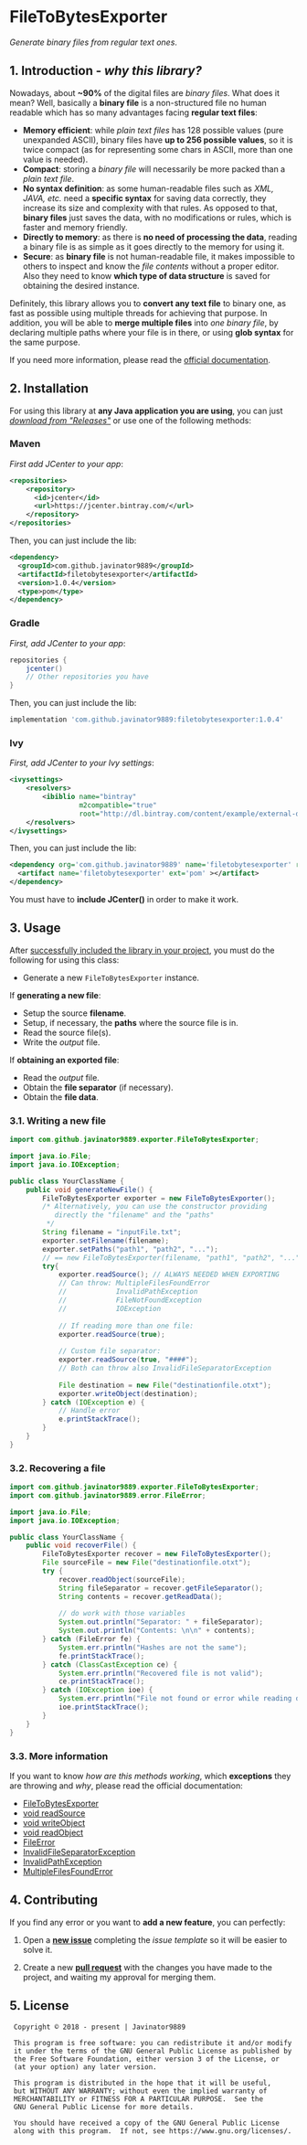 # FileToBytesExporter
*Generate binary files from regular text ones*.

## 1. Introduction - *why this library?*

Nowadays, about **~90%** of the digital files are *binary files*. What does it mean? Well, 
basically a **binary file** is a non-structured file no human readable which has so many 
advantages facing **regular text files**:

<ul>
<li>
   <b>Memory efficient</b>: while <i>plain text files</i> has 128 possible values (pure
   unexpanded ASCII), binary files have <b>up to 256 possible values</b>, so it is twice compact (as
   for representing some chars in ASCII, more than one value is needed).
</li>
<li>
   <b>Compact</b>: storing a <i>binary file</i> will necessarily be more packed than a
   <i>plain text file</i>.
</li>
<li>
   <b>No syntax definition</b>: as some human-readable files such as <i>XML, JAVA, etc.
</i> need a <b>specific syntax</b> for saving data correctly, they increase its size and
   complexity with that rules. As opposed to that, <b>binary files</b> just saves the data, with no
   modifications or rules, which is faster and memory friendly.
</li>
<li>
   <b>Directly to memory</b>: as there is <b>no need of processing the data</b>, reading
   a binary file is as simple as it goes directly to the memory for using it.
</li>
<li>
   <b>Secure</b>: as <b>binary file</b> is not human-readable file, it makes impossible
   to others to inspect and know the <i>file contents</i> without a proper editor. Also they need to
   know <b>which type of data structure</b> is saved for obtaining the desired instance.
</li>
</ul>

Definitely, this library allows you to **convert any text file** to binary one, as fast as 
possible using multiple threads for achieving that purpose. In addition, you will be able to 
**merge multiple files** into *one binary file*, by declaring multiple paths where your file is 
in there, or using **glob syntax** for the same purpose.

If you need more information, please read the 
[official documentation](https://javinator9889.github.io/FileToBytesExporter/).

## 2. Installation

For using this library at **any Java application you are using**, you can just *[download from 
"Releases"](https://github.com/Javinator9889/FileToBytesExporter/releases)* or use one of the 
following methods:

### Maven
*First add JCenter to your app*:
```xml
<repositories>
    <repository>
      <id>jcenter</id>
      <url>https://jcenter.bintray.com/</url>
    </repository>
</repositories>
```

Then, you can just include the lib:
```xml
<dependency>
  <groupId>com.github.javinator9889</groupId>
  <artifactId>filetobytesexporter</artifactId>
  <version>1.0.4</version>
  <type>pom</type>
</dependency>
```

### Gradle
*First, add JCenter to your app*:
```groovy
repositories {
    jcenter()
    // Other repositories you have
}
```

Then, you can just include the lib:
```groovy
implementation 'com.github.javinator9889:filetobytesexporter:1.0.4'
```

### Ivy
*First, add JCenter to your Ivy settings*:
```xml
<ivysettings>
    <resolvers>
        <ibiblio name="bintray"
                 m2compatible="true"
                 root="http://dl.bintray.com/content/example/external-deps"/>
    </resolvers>
</ivysettings>
```

Then, you can just include the lib:
```xml
<dependency org='com.github.javinator9889' name='filetobytesexporter' rev='1.0.4'>
  <artifact name='filetobytesexporter' ext='pom' ></artifact>
</dependency>
```

You must have to **include JCenter()** in order to make it work.

## 3. Usage

After [successfully included the library in your project](#2-installation), you must do the following for using this class:
+ Generate a new `FileToBytesExporter` instance.

If **generating a new file**:
+ Setup the source  **filename**.
+ Setup, if necessary, the **paths** where the source file is in.
+ Read the source file(s).
+ Write the *output* file.

If **obtaining an exported file**:
+ Read the *output* file.
+ Obtain the **file separator** (if necessary).
+ Obtain the **file data**.

### 3.1. Writing a new file
```java
import com.github.javinator9889.exporter.FileToBytesExporter;

import java.io.File;
import java.io.IOException;

public class YourClassName {
    public void generateNewFile() {
        FileToBytesExporter exporter = new FileToBytesExporter();
        /* Alternatively, you can use the constructor providing 
           directly the "filename" and the "paths"
         */
        String filename = "inputFile.txt";
        exporter.setFilename(filename);
        exporter.setPaths("path1", "path2", "...");
        // == new FileToBytesExporter(filename, "path1", "path2", "...");
        try{
            exporter.readSource(); // ALWAYS NEEDED WHEN EXPORTING
            // Can throw: MultipleFilesFoundError
            //            InvalidPathException
            //            FileNotFoundException
            //            IOException
            
            // If reading more than one file:
            exporter.readSource(true);
            
            // Custom file separator:
            exporter.readSource(true, "####");
            // Both can throw also InvalidFileSeparatorException
            
            File destination = new File("destinationfile.otxt");
            exporter.writeObject(destination);
        } catch (IOException e) {
            // Handle error
            e.printStackTrace();
        }
    }
}
```

### 3.2. Recovering a file

```java
import com.github.javinator9889.exporter.FileToBytesExporter;
import com.github.javinator9889.error.FileError;

import java.io.File;
import java.io.IOException;

public class YourClassName {
    public void recoverFile() {
        FileToBytesExporter recover = new FileToBytesExporter();
        File sourceFile = new File("destinationfile.otxt");
        try {
            recover.readObject(sourceFile);
            String fileSeparator = recover.getFileSeparator();
            String contents = recover.getReadData();
            
            // do work with those variables
            System.out.println("Separator: " + fileSeparator);
            System.out.println("Contents: \n\n" + contents);
        } catch (FileError fe) {
            System.err.println("Hashes are not the same");
            fe.printStackTrace();
        } catch (ClassCastException ce) {
            System.err.println("Recovered file is not valid");
            ce.printStackTrace();
        } catch (IOException ioe) {
            System.err.println("File not found or error while reading data");
            ioe.printStackTrace();
        }
    }
}
```

### 3.3. More information

If you want to know *how are this methods working*, which **exceptions** they are throwing and 
*why*, please read the official documentation:

+ [FileToBytesExporter](https://javinator9889.github.io/FileToBytesExporter/com/github/javinator9889/exporter/FileToBytesExporter.html)
+ [void readSource](https://javinator9889.github.io/FileToBytesExporter/com/github/javinator9889/exporter/FileToBytesExporter.html#readSource--)
+ [void writeObject](https://javinator9889.github.io/FileToBytesExporter/com/github/javinator9889/exporter/FileToBytesExporter.html#writeObject-java.io.File-)
+ [void readObject](https://javinator9889.github.io/FileToBytesExporter/com/github/javinator9889/exporter/FileToBytesExporter.html#readObject-java.io.File-)
+ [FileError](https://javinator9889.github.io/FileToBytesExporter/com/github/javinator9889/error/FileError.html)
+ [InvalidFileSeparatorException](https://javinator9889.github.io/FileToBytesExporter/com/github/javinator9889/error/InvalidFileSeparatorException.html)
+ [InvalidPathException](https://javinator9889.github.io/FileToBytesExporter/com/github/javinator9889/error/InvalidPathException.html)
+ [MultipleFilesFoundError](https://javinator9889.github.io/FileToBytesExporter/com/github/javinator9889/error/MultipleFilesFoundError.html)

## 4. Contributing

If you find any error or you want to **add a new feature**, you can perfectly:
1. Open a **[new issue](https://github.com/Javinator9889/FileToBytesExporter/issues)** completing
 the *issue template* so it will be easier to solve it.
 
2. Create a new **[pull request](https://github.com/Javinator9889/FileToBytesExporter/pulls)** 
with the changes you have made to the project, and waiting my approval for merging them.
## 5. License
 
     Copyright © 2018 - present | Javinator9889
 
     This program is free software: you can redistribute it and/or modify
     it under the terms of the GNU General Public License as published by
     the Free Software Foundation, either version 3 of the License, or
     (at your option) any later version.
 
     This program is distributed in the hope that it will be useful,
     but WITHOUT ANY WARRANTY; without even the implied warranty of
     MERCHANTABILITY or FITNESS FOR A PARTICULAR PURPOSE.  See the
     GNU General Public License for more details.
 
     You should have received a copy of the GNU General Public License
     along with this program.  If not, see https://www.gnu.org/licenses/.
     

